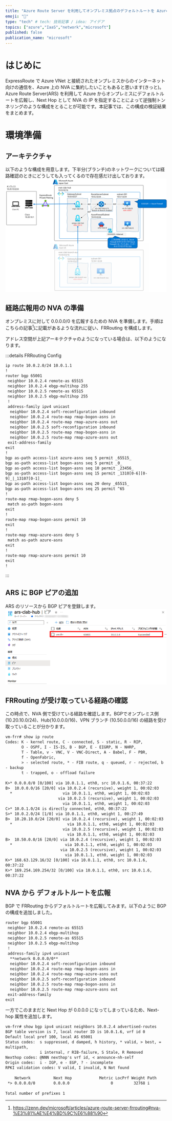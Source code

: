 ```yaml
---
title: "Azure Route Server を利用してオンプレミス拠点のデフォルトルートを Azure Firewall に向ける"
emoji: "🙌"
type: "tech" # tech: 技術記事 / idea: アイデア
topics: ["azure","IaaS","network","microsoft"]
published: false
publication_name: "microsoft"
---
```


# はじめに
ExpressRoute で Azure VNet と接続されたオンプレミスからのインターネット向けの通信を、Azure 上の NVA に集約したいこともあると思います(きっと)。Azure Route Server(ARS) を利用して Azure からオンプレミスにデフォルトルートを広報し、Next Hop として NVA の IP を指定することによって逆強制トンネリングのような構成をとることが可能です。本記事では、この構成の検証結果をまとめます。

# 環境準備

## アーキテクチャ
以下のような構成を用意します。下半分(ブランチ)のネットワークについては経路確認のときにどうしても入ってくるので存在感だけ出しております。
![](/images/20231211-reverse-forced-tunneling/arch.png)

## 経路広報用の NVA の準備
オンプレミスに対して 0.0.0.0/0 を広報するための NVA を準備します。手順はこちらの記事[^1]に記載があるような流れに従い、FRRouting を構成します。
[^1]: https://zenn.dev/microsoft/articles/azure-route-server-frrouting#nva-%E3%81%AE%E4%BD%9C%E6%88%90

アドレス空間が上記アーキテクチャのようになっている場合は、以下のようになります。

:::details FRRouting Config
```
ip route 10.0.2.0/24 10.0.1.1
!
router bgp 65001
 neighbor 10.0.2.4 remote-as 65515
 neighbor 10.0.2.4 ebgp-multihop 255
 neighbor 10.0.2.5 remote-as 65515
 neighbor 10.0.2.5 ebgp-multihop 255
 !
 address-family ipv4 unicast
  neighbor 10.0.2.4 soft-reconfiguration inbound
  neighbor 10.0.2.4 route-map rmap-bogon-asns in
  neighbor 10.0.2.4 route-map rmap-azure-asns out
  neighbor 10.0.2.5 soft-reconfiguration inbound
  neighbor 10.0.2.5 route-map rmap-bogon-asns in
  neighbor 10.0.2.5 route-map rmap-azure-asns out
 exit-address-family
exit
!
bgp as-path access-list azure-asns seq 5 permit _65515_
bgp as-path access-list bogon-asns seq 5 permit _0_
bgp as-path access-list bogon-asns seq 10 permit _23456_
bgp as-path access-list bogon-asns seq 15 permit _1310[0-6][0-9]_|_13107[0-1]_
bgp as-path access-list bogon-asns seq 20 deny _65515_
bgp as-path access-list bogon-asns seq 25 permit ^65
!
route-map rmap-bogon-asns deny 5
 match as-path bogon-asns
exit
!
route-map rmap-bogon-asns permit 10
exit
!
route-map rmap-azure-asns deny 5
 match as-path azure-asns
exit
!
route-map rmap-azure-asns permit 10
exit
!
```
:::

## ARS に BGP ピアの追加
ARS のリソースから BGP ピアを登録します。
![](/images/20231211-reverse-forced-tunneling/01.png)

## FRRouting が受け取っている経路の確認
この時点で、NVA 側で受けている経路を確認します。BGPでオンプレミス側 (10.20.10.0/24)、Hub(10.0.0.0/16)、VPN ブランチ (10.50.0.0/16) の経路を受け取っていることが分かります。

```
vm-frr# show ip route
Codes: K - kernel route, C - connected, S - static, R - RIP,
       O - OSPF, I - IS-IS, B - BGP, E - EIGRP, N - NHRP,
       T - Table, v - VNC, V - VNC-Direct, A - Babel, F - PBR,
       f - OpenFabric,
       > - selected route, * - FIB route, q - queued, r - rejected, b - backup
       t - trapped, o - offload failure

K>* 0.0.0.0/0 [0/100] via 10.0.1.1, eth0, src 10.0.1.6, 00:37:22
B>  10.0.0.0/16 [20/0] via 10.0.2.4 (recursive), weight 1, 00:02:03
  *                      via 10.0.1.1, eth0, weight 1, 00:02:03
                       via 10.0.2.5 (recursive), weight 1, 00:02:03
                         via 10.0.1.1, eth0, weight 1, 00:02:03
C>* 10.0.1.0/24 is directly connected, eth0, 00:37:22
S>* 10.0.2.0/24 [1/0] via 10.0.1.1, eth0, weight 1, 00:27:49
B>  10.20.10.0/24 [20/0] via 10.0.2.4 (recursive), weight 1, 00:02:03
  *                        via 10.0.1.1, eth0, weight 1, 00:02:03
                         via 10.0.2.5 (recursive), weight 1, 00:02:03
                           via 10.0.1.1, eth0, weight 1, 00:02:03
B>  10.50.0.0/16 [20/0] via 10.0.2.4 (recursive), weight 1, 00:02:03
  *                       via 10.0.1.1, eth0, weight 1, 00:02:03
                        via 10.0.2.5 (recursive), weight 1, 00:02:03
                          via 10.0.1.1, eth0, weight 1, 00:02:03
K>* 168.63.129.16/32 [0/100] via 10.0.1.1, eth0, src 10.0.1.6, 00:37:22
K>* 169.254.169.254/32 [0/100] via 10.0.1.1, eth0, src 10.0.1.6, 00:37:22
```

## NVA から デフォルトルートを広報

BGP で FRRouting からデフォルトルートを広報してみます。以下のように BGP の構成を追加しました。

```
router bgp 65001
 neighbor 10.0.2.4 remote-as 65515
 neighbor 10.0.2.4 ebgp-multihop
 neighbor 10.0.2.5 remote-as 65515
 neighbor 10.0.2.5 ebgp-multihop
 !
 address-family ipv4 unicast
  **network 0.0.0.0/0**
  neighbor 10.0.2.4 soft-reconfiguration inbound
  neighbor 10.0.2.4 route-map rmap-bogon-asns in
  neighbor 10.0.2.4 route-map rmap-azure-asns out
  neighbor 10.0.2.5 soft-reconfiguration inbound
  neighbor 10.0.2.5 route-map rmap-bogon-asns in
  neighbor 10.0.2.5 route-map rmap-azure-asns out
 exit-address-family
exit
```

一方でこのままだと Next Hop が 0.0.0.0 になってしまっているため、Next-hop 属性を追加します。
```
vm-frr# show bgp ipv4 unicast neighbors 10.0.2.4 advertised-routes
BGP table version is 7, local router ID is 10.0.1.6, vrf id 0
Default local pref 100, local AS 65001
Status codes:  s suppressed, d damped, h history, * valid, > best, = multipath,
               i internal, r RIB-failure, S Stale, R Removed
Nexthop codes: @NNN nexthop's vrf id, < announce-nh-self
Origin codes:  i - IGP, e - EGP, ? - incomplete
RPKI validation codes: V valid, I invalid, N Not found

    Network          Next Hop            Metric LocPrf Weight Path
 *> 0.0.0.0/0        0.0.0.0                  0         32768 i

Total number of prefixes 1
```
